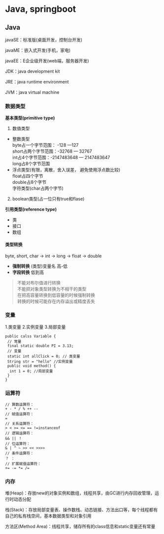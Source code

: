 # Java, springboot

## Java
javaSE：标准版(桌面开发，控制台开发)

javaME：嵌入式开发(手机，家电)

javaEE：E企业级开发(web端，服务器开发)

JDK：java development kit

JRE：java runtime environment

JVM：java virtual machine

### 数据类型
**基本类型(primitive type)**
1. 数值类型
  - 整数类型<br>
byte占一个字节范围： -128 —127<br>
short占两个字节范围：-32768 — 32767<br>
int占4个字节范围：-2147483648 — 2147483647<br>
long占8个字节范围<br>
  - 浮点类型(有限，离散，舍入误差， 避免使用浮点数比较)<br>
float占四个字节<br>
double占8个字节<br>
字符类型(char占两个字节)<br>

2. boolean类型(占一位只有true和flase)

**引用类型(reference type)**
- 类
- 接口
- 数组

#### 类型转换
byte, short, char -> int -> long -> float -> double<br>
- **强制转换** (类型)变量名 高-低
- **字段转换** 低到高

> 不能对布尔值进行转换<br>
> 不能把对象类型转换为不相干的类型<br>
> 在把高容量转换到低容量的时候强制转换<br>
> 转换的时候可能存在内存溢出或精度丢失<br>

### 变量
1.类变量  2.实例变量  3.局部变量
```java:no-line-numbers
public calss Variable {
 // 常量
 final static double PI = 3.13;
 // 变量
 static int allClick = 0; // 类变量
 String str = "hello" //实例变量
 public void method() {
  int 1 = 0; //局部变量
 }
}
```

### 运算符
```java:no-line-numbers
// 算数运算符：
+ - * / % ++ --
// 赋值运算符：
=
// 关系运算符：
> < >= <= == !=instanceof
// 逻辑运算符：
&& || ！
// 位运算符：
& | ^ ~ >> << >>>>
// 条件运算符：
？ ：
// 扩展赋值运算符：
+= -= *= /=
```
### 内存
堆(Heap)：存放new的对象实例和数组，线程共享，由GC进行内存回收管理，运行时动态分配

栈(Stack)：存放局部变量表、操作数栈、动态链接、方法出口等，每个线程都有自己的私有栈空间，基本数据类型和对象引用

方法区(Method Area)：线程共享，储存所有的class信息和static变量还有常量